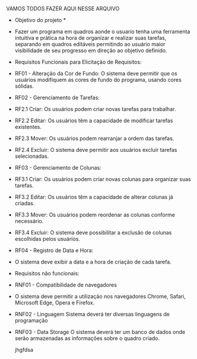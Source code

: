 VAMOS TODOS FAZER AQUI NESSE ARQUIVO

* Objetivo do projeto *


* Fazer um programa em quadros aonde o usuario tenha uma ferramenta intuitiva e prática na hora de organizar e realizar suas tarefas, separando em quadros editáveis permitindo ao usuário maior visibilidade de seu progresso em direção ao objetivo definido.

* Requisitos Funcionais para Elicitação de Requisitos:

* RF01 - Alteração da Cor de Fundo:
O sistema deve permitir que os usuários modifiquem as cores de fundo do programa, usando cores sólidas.

* RF02 - Gerenciamento de Tarefas:
* RF2.1 Criar: Os usuários podem criar novas tarefas para trabalhar.
* RF2.2 Editar: Os usuários têm a capacidade de modificar tarefas existentes.
* RF2.3 Mover: Os usuários podem rearranjar a ordem das tarefas.
* RF2.4 Excluir: O sistema deve permitir aos usuários excluir tarefas selecionadas.

* RF03 - Gerenciamento de Colunas:
* RF3.1 Criar: Os usuários podem criar novas colunas para organizar suas tarefas.
* RF3.2 Editar: Os usuários têm a capacidade de alterar colunas já criadas.
* RF3.3 Mover: Os usuários podem reordenar as colunas conforme necessário.
* RF3.4 Excluir: O sistema deve possibilitar a exclusão de colunas escolhidas pelos usuários.
* RF04 - Registro de Data e Hora:
* O sistema deve exibir a data e a hora de criação de cada tarefa.

* Requisitos não funcionais:

* RNF01 - Compatibilidade de navegadores
* O sistema deve permitir a utilização nos navegadores Chrome, Safari, Microsoft Edge, Opera 
  e Firefox.
* RNF02 - Linguagem
  Sistema deverá ter diversas linguagens de programação
* RNF03 - Data Storage
  O sistema deverá ter um banco de dados onde serão armazenadas as informações sobre o 
  quadro criado.






  jhgfdsa
